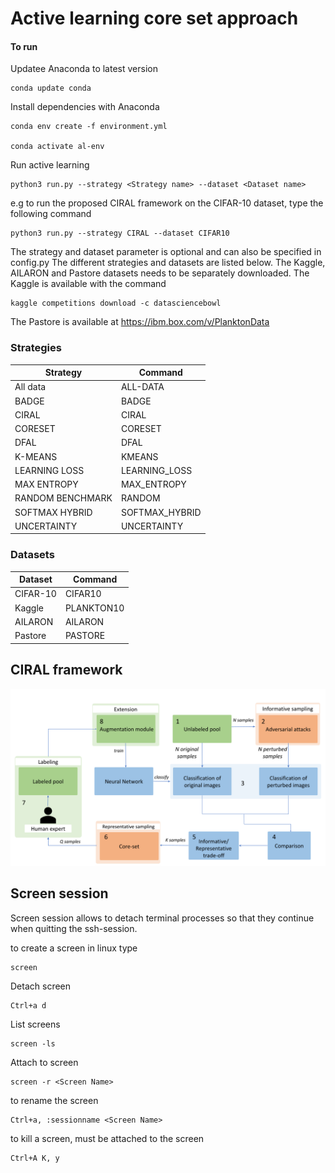 # Active learning core set approach


#### To run

Updatee Anaconda to latest version 
```
conda update conda
```

Install dependencies with Anaconda
```
conda env create -f environment.yml

conda activate al-env
```

Run active learning
```
python3 run.py --strategy <Strategy name> --dataset <Dataset name>
```

e.g to run the proposed CIRAL framework on the CIFAR-10 dataset, type the following command
```
python3 run.py --strategy CIRAL --dataset CIFAR10
```

The strategy and dataset parameter is optional and can also be specified in config.py
The different strategies and datasets are listed below. The Kaggle, AILARON and Pastore datasets needs to be separately downloaded. 
The Kaggle is available with the command
```
kaggle competitions download -c datasciencebowl
```
The Pastore is available at https://ibm.box.com/v/PlanktonData

### Strategies

| Strategy         | Command        |
|------------------|----------------|
| All data         | ALL-DATA       |
| BADGE            | BADGE          |
| CIRAL            | CIRAL          |
| CORESET          | CORESET        |
| DFAL             | DFAL           |
| K-MEANS          | KMEANS         |
| LEARNING LOSS    | LEARNING_LOSS  |
| MAX ENTROPY      | MAX_ENTROPY    |
| RANDOM BENCHMARK | RANDOM         |
| SOFTMAX HYBRID   | SOFTMAX_HYBRID |
| UNCERTAINTY      | UNCERTAINTY    |


### Datasets

| Dataset         | Command        |
|------------------|----------------|
| CIFAR-10         | CIFAR10       |
| Kaggle          | PLANKTON10          |
| AILARON            | AILARON          |
| Pastore          | PASTORE        |



## CIRAL framework

![data flow](/images/ciral-framework-new.png)



## Screen session

Screen session allows to detach terminal processes so that they continue when quitting the ssh-session. 

to create a screen in linux type 
```
screen
```

Detach screen 
```
Ctrl+a d
```
List screens 
```
screen -ls
```
Attach to screen 
```
screen -r <Screen Name>
```
to rename the screen
```
Ctrl+a, :sessionname <Screen Name>
```

to kill a screen, must be attached to the screen
```
Ctrl+A K, y
```

